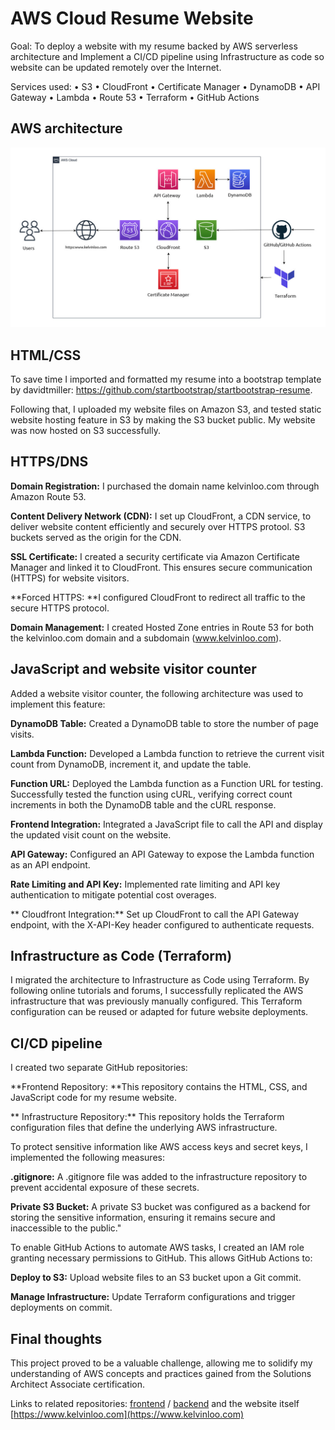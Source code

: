 # AWS Cloud Resume Website

Goal: To deploy a website with my resume backed by AWS serverless architecture and Implement a CI/CD pipeline using Infrastructure as code so website can be updated remotely over the Internet.

Services used:
•	S3
•	CloudFront
•	Certificate Manager
•	DynamoDB
•	API Gateway
•	Lambda
•	Route 53
•	Terraform
•	GitHub Actions

## AWS architecture
![Image](https://github.com/kelvinloo/aws-cloud-resume/blob/f335aacd91e63952597d51dc3bba11b2b7d75ef6/AWS%20Diagram.jpg)

## HTML/CSS
  To save time I imported and formatted my resume into a bootstrap template by davidtmiller: https://github.com/startbootstrap/startbootstrap-resume.
  
  Following that, I uploaded my website files on Amazon S3, and tested static website hosting feature in S3 by making the S3 bucket public. My website was now hosted on S3 successfully.

## HTTPS/DNS

  **Domain Registration:** I purchased the domain name kelvinloo.com through Amazon Route 53.
  
  **Content Delivery Network (CDN):** I set up CloudFront, a CDN service, to deliver website content efficiently and securely over HTTPS protool. S3 buckets served as the origin for the CDN.
  
  **SSL Certificate:** I created a security certificate via Amazon Certificate Manager and linked it to CloudFront. This ensures secure communication (HTTPS) for website visitors.
  
  **Forced HTTPS: **I configured CloudFront to redirect all traffic to the secure HTTPS protocol.
  
  **Domain Management:** I created Hosted Zone entries in Route 53 for both the kelvinloo.com domain and a subdomain (www.kelvinloo.com).

## JavaScript and website visitor counter
Added a website visitor counter, the following architecture was used to implement this feature:

  **DynamoDB Table:** Created a DynamoDB table to store the number of page visits.
  
  **Lambda Function:** Developed a Lambda function to retrieve the current visit count from DynamoDB, increment it, and update the table.
  
  **Function URL:** Deployed the Lambda function as a Function URL for testing. Successfully tested the function using cURL, verifying correct count increments in both the DynamoDB table and the cURL response.
  
  **Frontend Integration:** Integrated a JavaScript file to call the API and display the updated visit count on the website.

  **API Gateway:** Configured an API Gateway to expose the Lambda function as an API endpoint.
  
  **Rate Limiting and API Key:** Implemented rate limiting and API key authentication to mitigate potential cost overages.
  
 ** Cloudfront Integration:** Set up CloudFront to call the API Gateway endpoint, with the X-API-Key header configured to authenticate requests.

## Infrastructure as Code (Terraform)
I migrated the architecture to Infrastructure as Code using Terraform. By following online tutorials and forums, I successfully replicated the AWS infrastructure that was previously manually configured. This Terraform configuration can be reused or adapted for future website deployments.

## CI/CD pipeline
I created two separate GitHub repositories:

  **Frontend Repository: **This repository contains the HTML, CSS, and JavaScript code for my resume website.
  
 ** Infrastructure Repository:** This repository holds the Terraform configuration files that define the underlying AWS infrastructure.

To protect sensitive information like AWS access keys and secret keys, I implemented the following measures:

  **.gitignore:** A .gitignore file was added to the infrastructure repository to prevent accidental exposure of these secrets.
  
  **Private S3 Bucket:** A private S3 bucket was configured as a backend for storing the sensitive information, ensuring it remains secure and inaccessible to the public."

To enable GitHub Actions to automate AWS tasks, I created an IAM role granting necessary permissions to GitHub. This allows GitHub Actions to:

  **Deploy to S3:** Upload website files to an S3 bucket upon a Git commit.
  
  **Manage Infrastructure:** Update Terraform configurations and trigger deployments on commit.

## Final thoughts
This project proved to be a valuable challenge, allowing me to solidify my understanding of AWS concepts and practices gained from the Solutions Architect Associate certification.

Links to related repositories: [frontend](https://github.com/kelvinloo/aws-cloud-resume) / [backend](https://github.com/kelvinloo/aws-cloud-resume-terraform) and the website itself [https://www.kelvinloo.com](https://www.kelvinloo.com)
